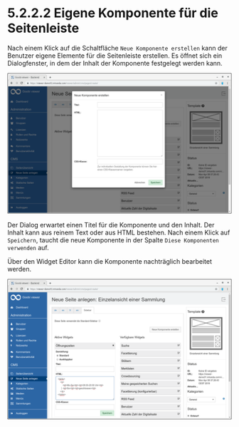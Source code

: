 # 5.2.2.2 Eigene Komponente für die Seitenleiste

Nach einem Klick auf die Schaltfläche `Neue Komponente erstellen` kann der Benutzer eigene Elemente für die Seitenleiste erstellen. Es öffnet sich ein Dialogfenster, in dem der Inhalt der Komponente festgelegt werden kann.

![](../../../.gitbook/assets/cms__create_new_page_sidebar_new_component.png)

Der Dialog erwartet einen Titel für die Komponente und den Inhalt. Der Inhalt kann aus reinem Text oder aus HTML bestehen. Nach einem Klick auf `Speichern`, taucht die neue Komponente in der Spalte `Diese Komponenten verwenden` auf.

Über den Widget Editor kann die Komponente nachträglich bearbeitet werden.

![](../../../.gitbook/assets/cms__create_new_page_sidebar_edit_widget.png)

